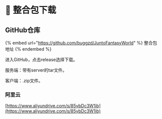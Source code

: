 # 📎 整合包下载

## GitHub仓库

{% embed url="https://github.com/buggzd/JuntoFantasyWorld" %}
整合包地址
{% endembed %}

进入GitHub，点击release选择下载。

服务端：带有server的tar文件。

客户端：.zip文件。

### 阿里云

[https://www.aliyundrive.com/s/85ybDc3W1ib](https://www.aliyundrive.com/s/85ybDc3W1ib)



